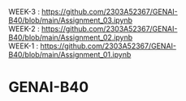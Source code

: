 WEEK-3  :  https://github.com/2303A52367/GENAI-B40/blob/main/Assignment_03.ipynb                                                   
WEEK-2  :  https://github.com/2303A52367/GENAI-B40/blob/main/Assignment_02.ipynb                                        
WEEK-1  :  https://github.com/2303A52367/GENAI-B40/blob/main/Assignment_01.ipynb                                     
# GENAI-B40

